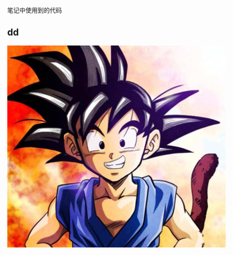 笔记中使用到的代码
## dd
![小试牛刀](https://github.com/meng-yijie1996/myNotes/blob/master/pics/c018e5077389dfbd29126e6e2ad3282e.jpeg)
